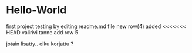 # Hello-World
first project
testing by editing readme.md file
new row(4) added
<<<<<<< HEAD
valirivi tanne
add row 5

jotain lisatty.. eiku korjattu ?
